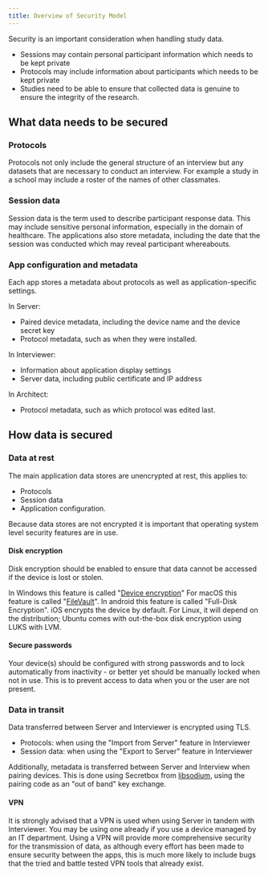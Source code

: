 ```yaml
---
title: Overview of Security Model
---
```


Security is an important consideration when handling study data.

- Sessions may contain personal participant information which needs to be kept private
- Protocols may include information about participants which needs to be kept private
- Studies need to be able to ensure that collected data is genuine to ensure the integrity
  of the research.

## What data needs to be secured

### Protocols

Protocols not only include the general structure of an interview but any datasets that are necessary to conduct an interview. For example a study in a school may include a roster of the names of other classmates.

### Session data

Session data is the term used to describe participant response data. This may include
sensitive personal information, especially in the domain of healthcare. The applications also
store metadata, including the date that the session was conducted which may reveal participant whereabouts.

### App configuration and metadata

Each app stores a metadata about protocols as well as application-specific settings.

In Server:

- Paired device metadata, including the device name and the device secret key
- Protocol metadata, such as when they were installed.

In Interviewer:

- Information about application display settings
- Server data, including public certificate and IP address

In Architect:

- Protocol metadata, such as which protocol was edited last.

## How data is secured

### Data at rest

The main application data stores are unencrypted at rest, this applies to:

- Protocols
- Session data
- Application configuration.

Because data stores are not encrypted it is important that operating system level security features are in use.

#### Disk encryption

Disk encryption should be enabled to ensure that data cannot be accessed if the device is lost or stolen.

In Windows this feature is called "[Device encryption](https://support.microsoft.com/en-us/windows/device-encryption-in-windows-10-ad5dcf4b-dbe0-2331-228f-7925c2a3012d)"
For macOS this feature is called "[FileVault](https://support.apple.com/en-gb/guide/mac-help/mh11785/11.0/mac/11.0)".
In android this feature is called "Full-Disk Encryption".
iOS encrypts the device by default.
For Linux, it will depend on the distribution; Ubuntu comes with out-the-box disk encryption using LUKS with LVM.

#### Secure passwords

Your device(s) should be configured with strong passwords and to lock automatically from inactivity - or
better yet should be manually locked when not in use. This is to prevent access to data when you or the user
are not present.

### Data in transit

Data transferred between Server and Interviewer is encrypted using TLS.

- Protocols: when using the "Import from Server" feature in Interviewer
- Session data: when using the "Export to Server" feature in Interviewer

Additionally, metadata is transferred between Server and Interview when pairing devices. This is done using
Secretbox from [libsodium](https://doc.libsodium.org/), using the pairing code as an "out of band" key exchange.

#### VPN

It is strongly advised that a VPN is used when using Server in tandem with Interviewer. You may be using one already
if you use a device managed by an IT department. Using a VPN will provide more comprehensive security for
the transmission of data, as although every effort has been made to ensure security between the apps, this
is much more likely to include bugs that the tried and battle tested VPN tools that already exist.
